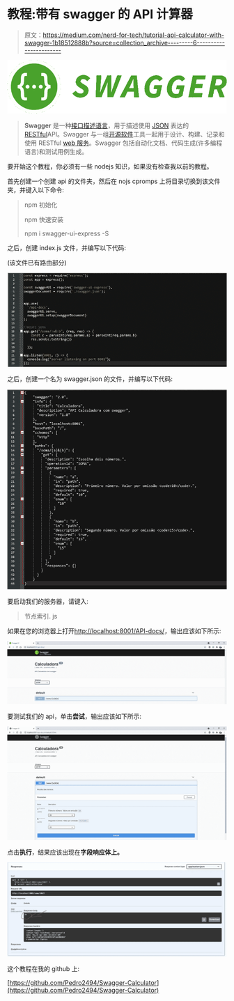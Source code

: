 # 教程:带有 swagger 的 API 计算器

> 原文：<https://medium.com/nerd-for-tech/tutorial-api-calculator-with-swagger-1b18512888b?source=collection_archive---------6----------------------->

![](img/701378586656324b06ba6cd83dda56fe.png)

> **Swagger** 是一种[接口描述语言](https://en.wikipedia.org/wiki/Interface_Description_Language)，用于描述使用 [JSON](https://en.wikipedia.org/wiki/JSON) 表达的[RESTful](https://en.wikipedia.org/wiki/Representational_state_transfer)API。Swagger 与一组[开源软件](https://en.wikipedia.org/wiki/Open-source_software)工具一起用于设计、构建、记录和使用 RESTful [web 服务](https://en.wikipedia.org/wiki/Web_API)。Swagger 包括自动化文档、代码生成(许多编程语言)和测试用例生成。

要开始这个教程，你必须有一些 nodejs 知识，如果没有检查我以前的教程。

首先创建一个创建 api 的文件夹，然后在 nojs cpromps 上将目录切换到该文件夹，并键入以下命令:

> npm 初始化
> 
> npm 快速安装
> 
> npm i swagger-ui-express -S

之后，创建 index.js 文件，并编写以下代码:

(该文件已有路由部分)

![](img/d61ef619baaa58f416f4f1a9b6db7b19.png)

之后，创建一个名为 swagger.json 的文件，并编写以下代码:

![](img/6a6988b209d1fc4f913e661839475335.png)

要启动我们的服务器，请键入:

> 节点索引. js

如果在您的浏览器上打开[http://localhost:8001/API-docs/](http://localhost:8001/api-docs/)，输出应该如下所示:

![](img/953c9f072cdec3e6b3eb90828564e9c7.png)

要测试我们的 api，单击**尝试**，输出应该如下所示:

![](img/a671639351b8e736e21fd68b15836970.png)

点击**执行**，结果应该出现在**字段响应体上。**

![](img/ebbe1579a2f19d2910240d0d14968023.png)

这个教程在我的 github 上:

[https://github.com/Pedro2494/Swagger-Calculator](https://github.com/Pedro2494/Swagger-Calculator)